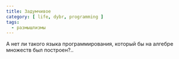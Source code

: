 ```yaml
---
title: Задумчивое
category: [ life, dybr, programming ]
tags:
  - размышлизмы
---
```

А нет ли такого языка программирования, который бы на алгебре множеств был построен?..
